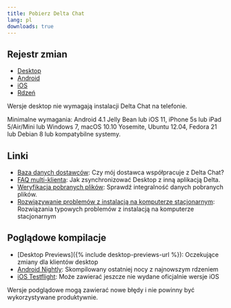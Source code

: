 ```yaml
---
title: Pobierz Delta Chat
lang: pl
downloads: true
---
```


## Rejestr zmian

* [Desktop](https://github.com/deltachat/deltachat-desktop/blob/master/CHANGELOG.md)
* [Android](https://github.com/deltachat/deltachat-android/blob/master/CHANGELOG.md)
* [iOS](https://github.com/deltachat/deltachat-ios/blob/master/CHANGELOG.md)
* [Rdzeń](https://github.com/deltachat/deltachat-core-rust/blob/master/CHANGELOG.md)

Wersje desktop nie wymagają instalacji Delta Chat na telefonie.

Minimalne wymagania:
Android 4.1 Jelly Bean
lub iOS 11, iPhone 5s lub iPad 5/Air/Mini
lub Windows 7, macOS 10.10 Yosemite, Ubuntu 12.04, Fedora 21 lub Debian 8
lub kompatybilne systemy.

## Linki

* [Baza danych dostawców](https://providers.delta.chat/): Czy mój dostawca współpracuje z Delta Chat?
* [FAQ multi-klienta](help#multiclient): Jak zsynchronizować Desktop z inną aplikacją Delta. 
* [Weryfikacja pobranych plików](verify-downloads): Sprawdź integralność danych pobranych plików.
* [Rozwiązywanie problemów z instalacją na komputerze stacjonarnym](https://github.com/deltachat/deltachat-desktop/blob/master/docs/TROUBLESHOOTING.md): Rozwiązania typowych problemów z instalacją na komputerze stacjonarnym 

## Poglądowe kompilacje

* [Desktop Previews]({% include desktop-previews-url %}): Oczekujące zmiany dla klientów desktop
* [Android Nightly](https://download.delta.chat/android/nightly/): Skompilowany ostatniej nocy z najnowszym rdzeniem
* [iOS Testflight](https://testflight.apple.com/join/uEMc1NxS): Może zawierać jeszcze nie wydane oficjalnie wersje iOS

Wersje podglądowe mogą zawierać nowe błędy i nie powinny być wykorzystywane produktywnie.